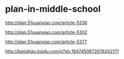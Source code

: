 # plan-in-middle-school


http://plan.51xuanxiao.com/article-5336

http://plan.51xuanxiao.com/article-5302

http://plan.51xuanxiao.com/article-5377

http://baijiahao.baidu.com/s?id=1647450872676242171
